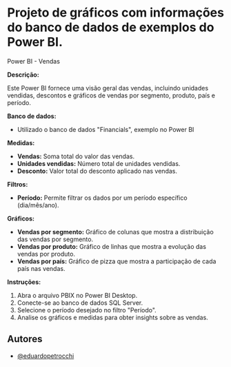 
# Projeto de gráficos com informações do banco de dados de exemplos do Power BI.

Power BI - Vendas

**Descrição:**

Este Power BI fornece uma visão geral das vendas, incluindo unidades vendidas, descontos e gráficos de vendas por segmento, produto, país e período.

**Banco de dados:**

* Utilizado o banco de dados "Financials", exemplo no Power BI

**Medidas:**

* **Vendas:** Soma total do valor das vendas.
* **Unidades vendidas:** Número total de unidades vendidas.
* **Desconto:** Valor total do desconto aplicado nas vendas.

**Filtros:**

* **Período:** Permite filtrar os dados por um período específico (dia/mês/ano).

**Gráficos:**

* **Vendas por segmento:** Gráfico de colunas que mostra a distribuição das vendas por segmento.
* **Vendas por produto:** Gráfico de linhas que mostra a evolução das vendas por produto.
* **Vendas por país:** Gráfico de pizza que mostra a participação de cada país nas vendas.

**Instruções:**

1. Abra o arquivo PBIX no Power BI Desktop.
2. Conecte-se ao banco de dados SQL Server.
3. Selecione o período desejado no filtro "Período".
4. Analise os gráficos e medidas para obter insights sobre as vendas.





## Autores

- [@eduardopetrocchi](https://www.github.com/eduardopetrocchi)

